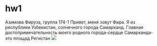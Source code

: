 # hw1
Азимова Фируза, группа 174-1
Привет, меня зовут Фира. Я из республики Узбекистан, солнечного города Самарканд. Главная достопримечательность моего родного города-сердце Самарканда- это площад Регистан ![](http://img.pix.uz/u2290f40069l.jpg)
